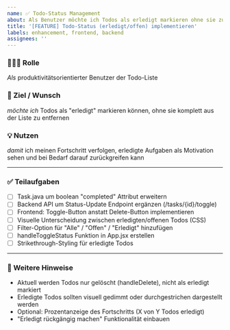```yaml
---
name: ✅ Todo-Status Management
about: Als Benutzer möchte ich Todos als erledigt markieren ohne sie zu löschen
title: '[FEATURE] Todo-Status (erledigt/offen) implementieren'
labels: enhancement, frontend, backend
assignees: ''
---
```


### 🧑‍🤝‍🧑 Rolle  
*Als* produktivitätsorientierter Benutzer der Todo-Liste

### 🎯 Ziel / Wunsch  
*möchte ich* Todos als "erledigt" markieren können, ohne sie komplett aus der Liste zu entfernen

### 💡 Nutzen  
*damit* ich meinen Fortschritt verfolgen, erledigte Aufgaben als Motivation sehen und bei Bedarf darauf zurückgreifen kann

---

### ✅ Teilaufgaben  
- [ ] Task.java um boolean "completed" Attribut erweitern
- [ ] Backend API um Status-Update Endpoint ergänzen (/tasks/{id}/toggle)
- [ ] Frontend: Toggle-Button anstatt Delete-Button implementieren
- [ ] Visuelle Unterscheidung zwischen erledigten/offenen Todos (CSS)
- [ ] Filter-Option für "Alle" / "Offen" / "Erledigt" hinzufügen
- [ ] handleToggleStatus Funktion in App.jsx erstellen
- [ ] Strikethrough-Styling für erledigte Todos

---

### 📎 Weitere Hinweise  
- Aktuell werden Todos nur gelöscht (handleDelete), nicht als erledigt markiert
- Erledigte Todos sollten visuell gedimmt oder durchgestrichen dargestellt werden
- Optional: Prozentanzeige des Fortschritts (X von Y Todos erledigt)
- "Erledigt rückgängig machen" Funktionalität einbauen
